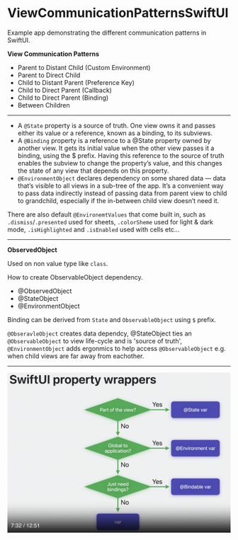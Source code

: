 # ViewCommunicationPatternsSwiftUI

Example app demonstrating the different communication patterns in SwiftUI.

**View Communication Patterns**

- Parent to Distant Child (Custom Environment)
- Parent to Direct Child
- Child to Distant Parent (Preference Key)
- Child to Direct Parent (Callback)
- Child to Direct Parent (Binding)
- Between Children

---

- A `@State` property is a source of truth. One view owns it and passes either its value or a reference, known as a binding, to its subviews.
- A `@Binding` property is a reference to a @State property owned by another view. It gets its initial value when the other view passes it a binding, using the $ prefix. Having this reference to the source of truth enables the subview to change the property’s value, and this changes the state of any view that depends on this property.
- `@EnvironmentObject` declares dependency on some shared data — data that’s visible to all views in a sub-tree of the app. It’s a convenient way to pass data indirectly instead of passing data from parent view to child to grandchild, especially if the in-between child view doesn’t need it.

There are also default `@EnvironemtValues` that come built in, such as `.dismiss`/`.presented` used for sheets, `.colorSheme` used for light & dark mode, `.isHighlighted` and `.isEnabled` used with cells etc...

---


**ObservedObject**

Used on non value type like `class`.

How to create ObservableObject dependency.

- @ObservedObject
- @StateObject
- @EnvironmentObject

Binding can be derived from `State` and `ObservableObject` using `$` prefix.

`@ObseravleObject` creates data dependcy, @StateObject ties an `@ObservableObject` to view life-cycle and is 'source of truth', `@EnvironmentObject` adds ergonmics to help access `@ObservableObject` e.g. when child views are far away from eachother.


---

![property-wrappers-use](imgs/property-wrappers-use.png)
